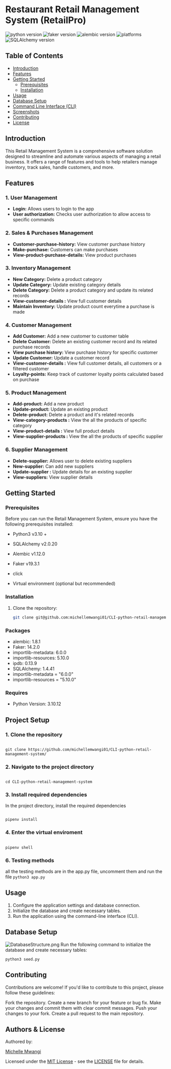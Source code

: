 # Restaurant Retail Management System (RetailPro)
![python version](https://img.shields.io/badge/python-3.10.12+-blue.svg)
![faker version](https://img.shields.io/badge/faker-1.12.0-mint.svg)
![alembic version](https://img.shields.io/badge/alembic-1.12.0-orange.svg)
![platforms](https://img.shields.io/badge/Platforms-Linux%20|%20Windows%20|%20Mac%20-purple.svg)
![SQLAlchemy version](https://img.shields.io/badge/SQLAlchemy-2.0.20-cyan.svg)


## Table of Contents
- [Introduction](#introduction)
- [Features](#features)
- [Getting Started](#getting-started)
  - [Prerequisites](#prerequisites)
  - [Installation](#installation)
- [Usage](#usage)
- [Database Setup](#database-setup)
- [Command Line Interface (CLI)](#command-line-interface-cli)
- [Screenshots](#screenshots)
- [Contributing](#contributing)
- [License](#license)

## Introduction

This Retail Management System is a comprehensive software solution designed to streamline and automate various aspects of managing a retail business. It offers a range of features and tools to help retailers manage inventory, track sales, handle customers, and more.

## Features
### 1. User Management
- **Login:** Allows users to login to the app
- **User authorization:** Checks user authorization to allow access to specific commands


### 2. Sales & Purchases Management
- **Customer-purchase-history:** View customer purchase history
- **Make-purchase:** Customers can make purchases
- **View-product-purchase-details:** View product purchases


### 3. Inventory Management
- **New Category:** Delete a product category
- **Update Category:** Update existing category details
- **Delete Category:** Delete a product category and update its related records
- **View-customer-details :** View full customer details
- **Maintain Inventory:** Update product count everytime a purchase is made 


### 4. Customer Management
- **Add Customer:** Add a new customer to customer table
- **Delete Customer:** Delete an existing customer record and its related purchase records
- **View purchase history:** View purchase history for specific customer
- **Update Customer:** Update a customer record
- **View-customer-details :** View full customer details, all customers or a filtered customer
- **Loyalty-points:** Keep track of customer loyalty points calculated based on purchase 


### 5. Product Management
- **Add-product:** Add a new product
- **Update-product:** Update an existing product
- **Delete-product:** Delete a product and it's related records
- **View-category-products :** View the all the products of specific category
- **View-product-details :** View full product details 
- **View-supplier-products :** View the all the products of specific supplier


### 6. Supplier Management
- **Delete-supplier:** Allows user to delete existing suppliers
- **New-supplier:** Can add new suppliers
- **Update-supplier :** Update details for an existing supplier
- **View-suppliers:** View supplier details


## Getting Started

### Prerequisites

Before you can run the Retail Management System, ensure you have the following prerequisites installed:

- Python3 v3.10 +

- SQLAlchemy v2.0.20

- Alembic v1.12.0

- Faker v19.3.1

- click

- Virtual environment (optional but recommended)

### Installation

1. Clone the repository:
   ```sh
   git clone git@github.com:michellemwangi01/CLI-python-retail-management-system.git

### Packages

- alembic: 1.8.1
- Faker: 14.2.0
- importlib-metadata: 6.0.0
- importlib-resources: 5.10.0
- ipdb: 0.13.9
- SQLAlchemy: 1.4.41
- importlib-metadata = "6.0.0"
- importlib-resources = "5.10.0"

### Requires

- Python Version: 3.10.12

## Project Setup

### 1. Clone the repository

```

git clone https://github.com/michellemwangi01/CLI-python-retail-management-system/

```

### 2. Navigate to the project directory

```

cd CLI-python-retail-management-system

```

### 3. Install required dependencies

In the project directory, install the required dependencies

```

pipenv install

```

### 4. Enter the virtual enviroment

```

pipenv shell

```

### 6. Testing methods

all the testing methods are in the app.py file, uncomment them and run the file
`python3 app.py`

## Usage
1. Configure the application settings and database connection.
2. Initialize the database and create necessary tables.
3. Run the application using the command-line interface (CLI).

## Database Setup
![DatabaseStructure.png](Images%2FDatabaseStructure.png)
Run the following command to initialize the database and create necessary tables:
```
python3 seed.py

```
## Contributing
Contributions are welcome! If you'd like to contribute to this project, please follow these guidelines:

Fork the repository.
Create a new branch for your feature or bug fix.
Make your changes and commit them with clear commit messages.
Push your changes to your fork.
Create a pull request to the main repository.

## Authors & License

Authored by:

[Michelle Mwangi](https://github.com/Michellemwangi01)

Licensed under the [MIT License](LICENSE) - see the [LICENSE](LICENSE) file for details.
